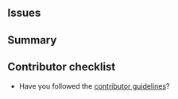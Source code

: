 ## Issues
<!-- Link to related issues. Use closing keywords when appropriate. E.g. Resolves #1 or Fixes #1 or Closes #1 -->

## Summary


## Contributor checklist

- Have you followed the [contributor guidelines](https://github.com/elastic/dorothy/blob/main/CONTRIBUTING.md)?
